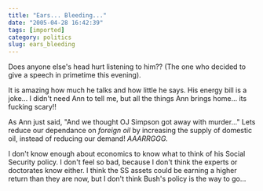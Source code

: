 ```yaml
---
title: "Ears... Bleeding..."
date: "2005-04-28 16:42:39"
tags: [imported]
category: politics
slug: ears_bleeding
---
```


Does anyone else's head hurt listening to him?? (The one who decided to give a
speech in primetime this evening).

It is amazing how much he talks and how little he says. His energy bill is a
joke... I didn't need Ann to tell me, but all the things Ann brings home... its
fucking scary!!

As Ann just said, "And we thought OJ Simpson got away with murder..." Lets
reduce our dependance on <em>foreign oil</em> by increasing the supply of
domestic oil, instead of reducing our demand! <em>AAARRGGG.</em>

I don't know enough about economics to know what to think of his Social Security
policy. I don't feel so bad, because I don't think the experts or doctorates
know either. I think the SS assets could be earning a higher return than they
are now, but I don't think Bush's policy is the way to go...
